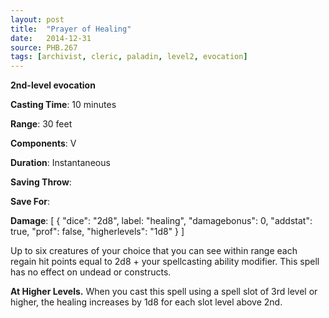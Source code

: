 ```yaml
---
layout: post
title:  "Prayer of Healing"
date:   2014-12-31
source: PHB.267
tags: [archivist, cleric, paladin, level2, evocation]
---
```


**2nd-level evocation**

**Casting Time**: 10 minutes

**Range**: 30 feet

**Components**: V

**Duration**: Instantaneous

**Saving Throw**:

**Save For**:

**Damage**: [ { "dice": "2d8", label: "healing", "damagebonus": 0, "addstat": true, "prof": false, "higherlevels": "1d8" } ]

Up to six creatures of your choice that you can see within range each regain hit points equal to 2d8 + your spellcasting ability modifier. This spell has no effect on undead or constructs.

**At Higher Levels.** When you cast this spell using a spell slot of 3rd level or higher, the healing increases by 1d8 for each slot level above 2nd.